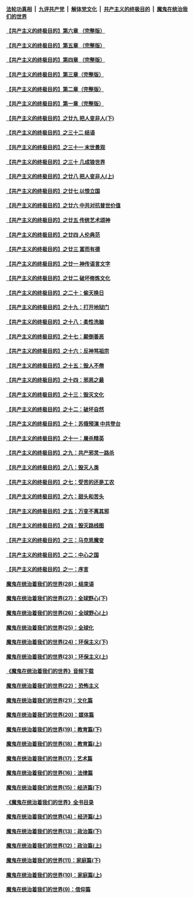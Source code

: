 ####  [法轮功真相](../../../../basic/blob/master/README.md?t=05270531) &nbsp;|&nbsp; [九评共产党](../../../../9ping.md/blob/master/README.md?t=05270531) &nbsp;|&nbsp; [解体党文化](../../../../jtdwh.md/blob/master/README.md?t=05270531)  &nbsp;|&nbsp; [共产主义的终极目的](../../../../gczydzjmd.md/blob/master/README.md?t=05270531) &nbsp;|&nbsp; [魔鬼在统治我们的世界](../../../../mgztzwmdsj.md/blob/master/README.md?t=05270531) 

#### [【共产主义的终极目的】第六章 （完整版）](../pages/nsc422/n11428913.md?t=05270531) 

#### [【共产主义的终极目的】第五章 （完整版）](../pages/nsc422/n11428912.md?t=05270531) 

#### [【共产主义的终极目的】第四章 （完整版）](../pages/nsc422/n11428907.md?t=05270531) 

#### [【共产主义的终极目的】第三章（完整版）](../pages/nsc422/n11428848.md?t=05270531) 

#### [【共产主义的终极目的】第二章（完整版）](../pages/nsc422/n11428831.md?t=05270531) 

#### [【共产主义的终极目的】第一章（完整版）](../pages/nsc422/n11417651.md?t=05270531) 

#### [【共产主义的终极目的】之廿九 把人变非人(下)](../pages/nsc422/n11344140.md?t=05270531) 

#### [【共产主义的终极目的】之三十二 结语](../pages/nsc422/n11360535.md?t=05270531) 

#### [【共产主义的终极目的】之三十一 末世景观](../pages/nsc422/n11351129.md?t=05270531) 

#### [【共产主义的终极目的】之三十 几成狼世界](../pages/nsc422/n11348280.md?t=05270531) 

#### [【共产主义的终极目的】之廿八 把人变非人(上)](../pages/nsc422/n11340492.md?t=05270531) 

#### [【共产主义的终极目的】之廿七 以恨立国](../pages/nsc422/n11336944.md?t=05270531) 

#### [【共产主义的终极目的】之廿六 中共对抗普世价值](../pages/nsc422/n11324785.md?t=05270531) 

#### [【共产主义的终极目的】之廿五 传统艺术颂神](../pages/nsc422/n11296396.md?t=05270531) 

#### [【共产主义的终极目的】之廿四 人伦典范](../pages/nsc422/n11296397.md?t=05270531) 

#### [【共产主义的终极目的】之廿三 富而有德](../pages/nsc422/n11283598.md?t=05270531) 

#### [【共产主义的终极目的】之廿一 神传语言文字](../pages/nsc422/n11263265.md?t=05270531) 

#### [【共产主义的终极目的】之廿二 破坏修炼文化](../pages/nsc422/n11245728.md?t=05270531) 

#### [【共产主义的终极目的】之二十：偷天换日](../pages/nsc422/n11238846.md?t=05270531) 

#### [【共产主义的终极目的】之十九：打开地狱门](../pages/nsc422/n11206376.md?t=05270531) 

#### [【共产主义的终极目的】之十八：柔性洗脑](../pages/nsc422/n11199994.md?t=05270531) 

#### [【共产主义的终极目的】之十七：颠倒善恶](../pages/nsc422/n11179782.md?t=05270531) 

#### [【共产主义的终极目的】之十六：反神骂祖宗](../pages/nsc422/n11166798.md?t=05270531) 

#### [【共产主义的终极目的】之十五：毁人不倦](../pages/nsc422/n11166792.md?t=05270531) 

#### [【共产主义的终极目的】之十四：邪恶之最](../pages/nsc422/n11150249.md?t=05270531) 

#### [【共产主义的终极目的】之十三：毁灭文化](../pages/nsc422/n11135227.md?t=05270531) 

#### [【共产主义的终极目的】之十二：破坏自然](../pages/nsc422/n11135214.md?t=05270531) 

#### [【共产主义的终极目的】之十：苏俄预演 中共登台](../pages/nsc422/n11118424.md?t=05270531) 

#### [【共产主义的终极目的】之十一：屠杀精英](../pages/nsc422/n11118442.md?t=05270531) 

#### [【共产主义的终极目的】之九：共产邪灵一路杀](../pages/nsc422/n11114139.md?t=05270531) 

#### [【共产主义的终极目的】之八：毁灭人类](../pages/nsc422/n11108503.md?t=05270531) 

#### [【共产主义的终极目的】之七：受苦的还是工农](../pages/nsc422/n11101809.md?t=05270531) 

#### [【共产主义的终极目的】之六：甜头和苦头](../pages/nsc422/n11096971.md?t=05270531) 

#### [【共产主义的终极目的】之五：万变不离其邪](../pages/nsc422/n11091285.md?t=05270531) 

#### [【共产主义的终极目的】之四：毁灭路线图](../pages/nsc422/n11086284.md?t=05270531) 

#### [【共产主义的终极目的】之三：马克思魔变](../pages/nsc422/n11061941.md?t=05270531) 

#### [【共产主义的终极目的】之二：中心之国](../pages/nsc422/n11047728.md?t=05270531) 

#### [【共产主义的终极目的】之一：序言](../pages/nsc422/n11086077.md?t=05270531) 

#### [魔鬼在统治着我们的世界(28)：结束语](../pages/nsc422/n10936246.md?t=05270531) 

#### [魔鬼在统治着我们的世界(27)：全球野心(下)](../pages/nsc422/n10928319.md?t=05270531) 

#### [魔鬼在统治着我们的世界(26)：全球野心(上)](../pages/nsc422/n10900318.md?t=05270531) 

#### [魔鬼在统治着我们的世界(25)：全球化](../pages/nsc422/n10788205.md?t=05270531) 

#### [魔鬼在统治着我们的世界(24)：环保主义(下)](../pages/nsc422/n10695307.md?t=05270531) 

#### [魔鬼在统治着我们的世界(23)：环保主义(上)](../pages/nsc422/n10688613.md?t=05270531) 

#### [《魔鬼在统治着我们的世界》音频下载](../pages/nsc422/n10635553.md?t=05270531) 

#### [魔鬼在统治着我们的世界(22)：恐怖主义](../pages/nsc422/n10614727.md?t=05270531) 

#### [魔鬼在统治着我们的世界(21)：文化篇](../pages/nsc422/n10597706.md?t=05270531) 

#### [魔鬼在统治着我们的世界(20)：媒体篇](../pages/nsc422/n10586579.md?t=05270531) 

#### [魔鬼在统治着我们的世界(19)：教育篇(下)](../pages/nsc422/n10564808.md?t=05270531) 

#### [魔鬼在统治着我们的世界(18)：教育篇(上)](../pages/nsc422/n10526970.md?t=05270531) 

#### [魔鬼在统治着我们的世界(17)：艺术篇](../pages/nsc422/n10499093.md?t=05270531) 

#### [魔鬼在统治着我们的世界(16)：法律篇](../pages/nsc422/n10485969.md?t=05270531) 

#### [魔鬼在统治着我们的世界(15)：经济篇(下)](../pages/nsc422/n10469975.md?t=05270531) 

#### [《魔鬼在统治着我们的世界》全书目录](../pages/nsc422/n10464261.md?t=05270531) 

#### [魔鬼在统治着我们的世界(14)：经济篇(上)](../pages/nsc422/n10457370.md?t=05270531) 

#### [魔鬼在统治着我们的世界(13)：政治篇(下)](../pages/nsc422/n10448270.md?t=05270531) 

#### [魔鬼在统治着我们的世界(12)：政治篇(上)](../pages/nsc422/n10444576.md?t=05270531) 

#### [魔鬼在统治着我们的世界(11)：家庭篇(下)](../pages/nsc422/n10440961.md?t=05270531) 

#### [魔鬼在统治着我们的世界(10)：家庭篇(上)](../pages/nsc422/n10435448.md?t=05270531) 

#### [魔鬼在统治着我们的世界(9)：信仰篇](../pages/nsc422/n10432159.md?t=05270531) 

